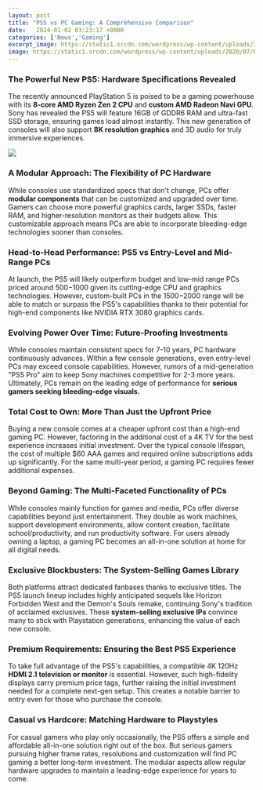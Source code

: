 ```yaml
---
layout: post
title: "PS5 vs PC Gaming: A Comprehensive Comparison"
date:   2024-01-02 03:23:17 +0000
categories: ['News','Gaming']
excerpt_image: https://static1.srcdn.com/wordpress/wp-content/uploads/2020/07/PC-PS5.jpg
image: https://static1.srcdn.com/wordpress/wp-content/uploads/2020/07/PC-PS5.jpg
---
```


### The Powerful New PS5: Hardware Specifications Revealed
The recently announced PlayStation 5 is poised to be a gaming powerhouse with its **8-core AMD Ryzen Zen 2 CPU** and **custom AMD Radeon Navi GPU**. Sony has revealed the PS5 will feature 16GB of GDDR6 RAM and ultra-fast SSD storage, ensuring games load almost instantly. This new generation of consoles will also support **8K resolution graphics** and 3D audio for truly immersive experiences.

![](https://static1.srcdn.com/wordpress/wp-content/uploads/2020/07/PC-PS5.jpg)
### A Modular Approach: The Flexibility of PC Hardware
While consoles use standardized specs that don't change, PCs offer **modular components** that can be customized and upgraded over time. Gamers can choose more powerful graphics cards, larger SSDs, faster RAM, and higher-resolution monitors as their budgets allow. This customizable approach means PCs are able to incorporate bleeding-edge technologies sooner than consoles.
### Head-to-Head Performance: PS5 vs Entry-Level and Mid-Range PCs  
At launch, the PS5 will likely outperform budget and low-mid range PCs priced around $500-$1000 given its cutting-edge CPU and graphics technologies. However, custom-built PCs in the $1500-$2000 range will be able to match or surpass the PS5's capabilities thanks to their potential for high-end components like NVIDIA RTX 3080 graphics cards.
### Evolving Power Over Time: Future-Proofing Investments
While consoles maintain consistent specs for 7-10 years, PC hardware continuously advances. Within a few console generations, even entry-level PCs may exceed console capabilities. However, rumors of a mid-generation "PS5 Pro" aim to keep Sony machines competitive for 2-3 more years. Ultimately, PCs remain on the leading edge of performance for **serious gamers seeking bleeding-edge visuals.**
### Total Cost to Own: More Than Just the Upfront Price 
Buying a new console comes at a cheaper upfront cost than a high-end gaming PC. However, factoring in the additional cost of a 4K TV for the best experience increases initial investment. Over the typical console lifespan, the cost of multiple $60 AAA games and required online subscriptions adds up significantly. For the same multi-year period, a gaming PC requires fewer additional expenses.
### Beyond Gaming: The Multi-Faceted Functionality of PCs
While consoles mainly function for games and media, PCs offer diverse capabilities beyond just entertainment. They double as work machines, support development environments, allow content creation, facilitate school/productivity, and run productivity software. For users already owning a laptop, a gaming PC becomes an all-in-one solution at home for all digital needs.
### Exclusive Blockbusters: The System-Selling Games Library 
Both platforms attract dedicated fanbases thanks to exclusive titles. The PS5 launch lineup includes highly anticipated sequels like Horizon Forbidden West and the Demon's Souls remake, continuing Sony's tradition of acclaimed exclusives. These **system-selling exclusive IPs** convince many to stick with Playstation generations, enhancing the value of each new console.
### Premium Requirements: Ensuring the Best PS5 Experience  
To take full advantage of the PS5's capabilities, a compatible 4K 120Hz **HDMI 2.1 television or monitor** is essential. However, such high-fidelity displays carry premium price tags, further raising the initial investment needed for a complete next-gen setup. This creates a notable barrier to entry even for those who purchase the console.
### Casual vs Hardcore: Matching Hardware to Playstyles
For casual gamers who play only occasionally, the PS5 offers a simple and affordable all-in-one solution right out of the box. But serious gamers pursuing higher frame rates, resolutions and customization will find PC gaming a better long-term investment. The modular aspects allow regular hardware upgrades to maintain a leading-edge experience for years to come.